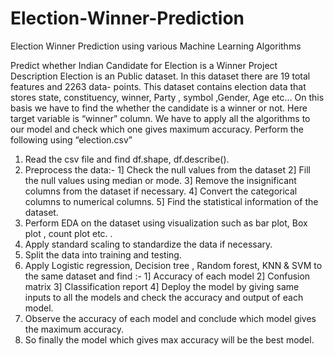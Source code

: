 # Election-Winner-Prediction
Election Winner Prediction using various Machine Learning Algorithms


Predict whether Indian Candidate for Election is a
Winner
Project Description
Election is an Public dataset.
In this dataset there are 19 total features and 2263 data-
points.
This dataset contains election data that stores state,
constituency, winner, Party , symbol ,Gender, Age etc…
On this basis we have to find the whether the candidate is a
winner or not.
Here target variable is “winner” column.
We have to apply all the algorithms to our model and check
which one gives maximum accuracy.
Perform the following using “election.csv”
1) Read the csv file and find df.shape, df.describe().
2) Preprocess the data:-
1] Check the null values from the dataset
2] Fill the null values using median or mode.
3] Remove the insignificant columns from the dataset if
necessary.
4] Convert the categorical columns to numerical columns.
5] Find the statistical information of the dataset.
3) Perform EDA on the dataset using visualization such as bar
plot, Box plot , count plot etc. .
4) Apply standard scaling to standardize the data if
necessary.
5) Split the data into training and testing.
6) Apply Logistic regression, Decision tree , Random forest,
KNN &amp; SVM to the same dataset and find :-
1] Accuracy of each model
2] Confusion matrix
3] Classification report
4] Deploy the model by giving same inputs to all the
models and check the accuracy and output of each model.
7) Observe the accuracy of each model and conclude which
model gives the maximum accuracy.
8) So finally the model which gives max accuracy will be the
best model.
